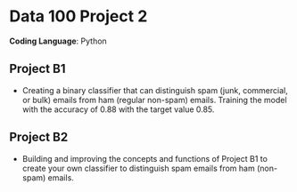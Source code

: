 # Data 100 Project 2
**Coding Language**: Python
## Project B1 
- Creating a binary classifier that can distinguish spam (junk, commercial, or bulk) emails from ham (regular non-spam) emails. Training the model with the accuracy of 0.88 with the target value 0.85.

## Project B2 
- Building and improving the concepts and functions of Project B1 to create your own classifier to distinguish spam emails from ham (non-spam) emails. 
